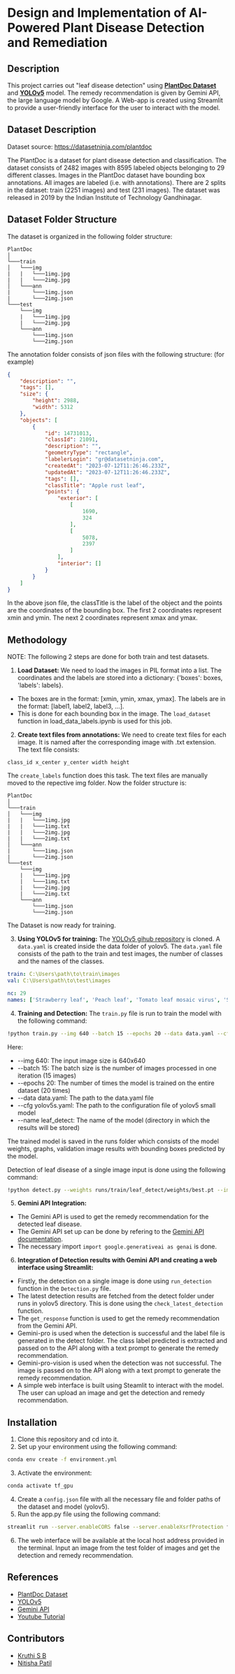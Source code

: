 # Design and Implementation of AI-Powered Plant Disease Detection and Remediation

## Description

This project carries out "leaf disease detection" using **[PlantDoc Dataset](https://github.com/pratikkayal/PlantDoc-Object-Detection-Dataset)** and **[YOLOv5](https://github.com/ultralytics/yolov5)** model. The remedy recommendation is given by Gemini API, the large language model by Google. A Web-app is created using Streamlit to provide a user-friendly interface for the user to interact with the model. 

## Dataset Description

Dataset source: https://datasetninja.com/plantdoc

The PlantDoc is a dataset for plant disease detection and classification. The dataset consists of 2482 images with 8595 labeled objects belonging to 29 different classes. Images in the PlantDoc dataset have bounding box annotations. All images are labeled (i.e. with annotations). There are 2 splits in the dataset: train (2251 images) and test (231 images). The dataset was released in 2019 by the Indian Institute of Technology Gandhinagar.

## Dataset Folder Structure

The dataset is organized in the following folder structure:
```
PlantDoc
│
└───train
│   └───img
|   |   └───1img.jpg
|   |   └───2img.jpg
│   └───ann
|       └───1img.json
|       └───2img.json
└───test
    └───img
    |   └───1img.jpg
    |   └───2img.jpg
    └───ann
        └───1img.json
        └───2img.json
``` 

The annotation folder consists of json files with the following structure: (for example)

```json
{
    "description": "",
    "tags": [],
    "size": {
        "height": 2988,
        "width": 5312
    },
    "objects": [
        {
            "id": 14731013,
            "classId": 21091,
            "description": "",
            "geometryType": "rectangle",
            "labelerLogin": "gr@datasetninja.com",
            "createdAt": "2023-07-12T11:26:46.233Z",
            "updatedAt": "2023-07-12T11:26:46.233Z",
            "tags": [],
            "classTitle": "Apple rust leaf",
            "points": {
                "exterior": [
                    [
                        1690,
                        324
                    ],
                    [
                        5078,
                        2397
                    ]
                ],
                "interior": []
            }
        }
    ]
}
```

In the above json file, the classTitle is the label of the object and the points are the coordinates of the bounding box. The first 2 coordinates  represent xmin and ymin. The next 2 coordinates represent xmax and ymax.

## Methodology
NOTE:  The following 2 steps are done for both train and test datasets.

1. **Load Dataset:** 
We need to load the images in PIL format into a list. The coordinates and the labels are stored into a dictionary: {'boxes': boxes, 'labels': labels}. 
- The boxes are in the format: [xmin, ymin, xmax, ymax]. The labels are in the format: [label1, label2, label3, ...]. 
- This is done for each bounding box in the image. The ```load_dataset``` function in load_data_labels.ipynb is used for this job.

2. **Create text files from annotations:**
We need to create text files for each image. It is named after the corresponding image with .txt extension. The text file consists:
```text
class_id x_center y_center width height
```
The ```create_labels``` function does this task.
The text files are manually moved to the repective img folder. 
Now the folder structure is:
```
PlantDoc
│   
└───train
│   └───img
|   |   └───1img.jpg
|   |   └───1img.txt
|   |   └───2img.jpg
|   |   └───2img.txt
│   └───ann
|       └───1img.json
|       └───2img.json
└───test
    └───img
    |   └───1img.jpg
    |   └───1img.txt
    |   └───2img.jpg
    |   └───2img.txt
    └───ann
        └───1img.json
        └───2img.json
```
The Dataset is now ready for training.

3. **Using YOLOv5 for training:** 
The [YOLOv5 gihub repository](https://github.com/ultralytics/yolov5) is cloned. A ```data.yaml``` is created inside the data folder of yolov5.
The ```data.yaml``` file consists of the path to the train and test images, the number of classes and the names of the classes. 
```yaml
train: C:\Users\path\to\train\images
val: C:\Users\path\to\test\images

nc: 29  
names: ['Strawberry leaf', 'Peach leaf', 'Tomato leaf mosaic virus', 'Soyabean leaf', 'grape leaf', 'Tomato leaf bacterial spot', 'Bell_pepper leaf', 'Tomato leaf', 'Apple leaf', 'Apple Scab Leaf', 'Potato leaf', 'Potato leaf early blight', 'Tomato leaf yellow virus', 'Tomato Septoria leaf spot', 'Corn leaf blight', 'Potato leaf late blight', 'Bell_pepper leaf spot', 'Squash Powdery mildew leaf', 'Tomato two spotted spider mites leaf', 'Tomato mold leaf', 'Cherry leaf', 'Tomato leaf late blight', 'Apple rust leaf', 'Tomato Early blight leaf', 'Corn Gray leaf spot', 'Blueberry leaf', 'Corn rust leaf', 'grape leaf black rot', 'Raspberry leaf']
```
4. **Training and Detection:**
The ```train.py``` file is run to train the model with the following command:
```bash
!python train.py --img 640 --batch 15 --epochs 20 --data data.yaml --cfg yolov5s.yaml --name leaf_detect
```
Here:
- --img 640: The input image size is 640x640
- --batch 15: The batch size is the number of images processed in one iteration (15 images)
- --epochs 20: The number of times the model is trained on the entire dataset (20 times)
- --data data.yaml: The path to the data.yaml file
- --cfg yolov5s.yaml: The path to the configuration file of yolov5 small model
- --name leaf_detect: The name of the model (directory in which the results will be stored)

The trained model is saved in the runs folder which consists of the model weights, graphs, validation image results with bounding boxes predicted by the model.

Detection of leaf disease of a single image input is done using the following command:
```bash
!python detect.py --weights runs/train/leaf_detect/weights/best.pt --img 640 --conf 0.4 --source C:\Users\path\to\test\images
```

5. **Gemini API Integration:**
- The Gemini API is used to get the remedy recommendation for the detected leaf disease. 
- The Gemini API set up can be done by refering to the [Gemini API documentation](https://ai.google.dev/tutorials/python_quickstart).
- The necessary import ```import google.generativeai as genai``` is done.

6. **Integration of Detection results with Gemini API and creating a web interface using Streamlit:**
- Firstly, the detection on a single image is done using ```run_detection``` function in the ```Detection.py``` file.
- The latest detection results are fetched from the detect folder under runs in yolov5 directory. This is done using the ```check_latest_detection``` function.
- The ```get_response``` function is used to get the remedy recommendation from the Gemini API.
- Gemini-pro is used when the detection is successful and the label file is generated in the detect folder. The class label predicted is extracted and passed on to the API along with a text prompt to generate the remedy recommendation.
- Gemini-pro-vision is used when the detection was not successful. The image is passed on to the API along with a text prompt to generate the remedy recommendation.
- A simple web interface is built using Steamlit to interact with the model. The user can upload an image and get the detection and remedy recommendation.

## Installation

1. Clone this repository and cd into it.
2. Set up your environment using the following command:
```bash
conda env create -f environment.yml
```
3. Activate the environment:
```bash
conda activate tf_gpu
```
4. Create a ```config.json``` file with all the necessary file and folder paths of the dataset and model (yolov5).
5. Run the app.py file using the following command:
```bash
streamlit run --server.enableCORS false --server.enableXsrfProtection false app.py
```
6. The web interface will be available at the local host address provided in the terminal. Input an image from the test folder of images and get the detection and remedy recommendation.

## References
- [PlantDoc Dataset](https://datasetninja.com/plantdoc)
- [YOLOv5](https://github.com/ultralytics/yolov5)
- [Gemini API](https://ai.google.dev/tutorials/python_quickstart)
- [Youtube Tutorial](https://www.youtube.com/watch?v=mFrnRIVj8m0)

## Contributors
- [Kruthi S B](https://github.com/kruthi-sb)
- [Nitisha Patil](https://github.com/nitpat25)